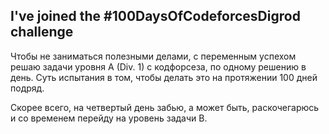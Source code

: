 
## I've joined the #100DaysOfCodeforcesDigrod challenge

Чтобы не заниматься полезными делами, с переменным успехом решаю задачи уровня A
(Div. 1) с кодфорсеза, по одному решению в день. Суть испытания в том, чтобы
делать это на протяжении 100 дней подряд.

Скорее всего, на четвертый день забью, а может быть, раскочегарюсь и со временем
перейду на уровень задачи B.


